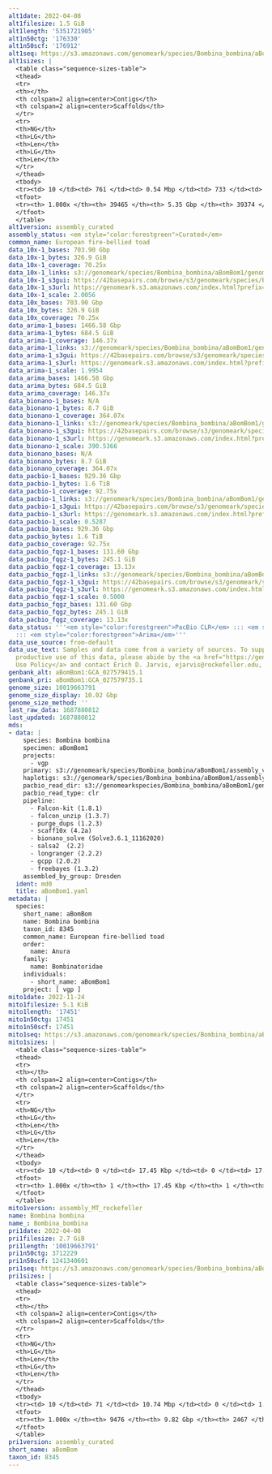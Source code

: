 ```yaml
---
alt1date: 2022-04-08
alt1filesize: 1.5 GiB
alt1length: '5351721905'
alt1n50ctg: '176330'
alt1n50scf: '176912'
alt1seq: https://s3.amazonaws.com/genomeark/species/Bombina_bombina/aBomBom1/assembly_curated/aBomBom1.alt.cur.20220408.fasta.gz
alt1sizes: |
  <table class="sequence-sizes-table">
  <thead>
  <tr>
  <th></th>
  <th colspan=2 align=center>Contigs</th>
  <th colspan=2 align=center>Scaffolds</th>
  </tr>
  <tr>
  <th>NG</th>
  <th>LG</th>
  <th>Len</th>
  <th>LG</th>
  <th>Len</th>
  </tr>
  </thead>
  <tbody>
  <tr><td> 10 </td><td> 761 </td><td> 0.54 Mbp </td><td> 733 </td><td> 0.54 Mbp </td></tr><tr><td> 20 </td><td> 1937 </td><td> 388.12 Kbp </td><td> 1898 </td><td> 392.10 Kbp </td></tr><tr><td> 30 </td><td> 3523 </td><td> 293.48 Kbp </td><td> 3475 </td><td> 295.29 Kbp </td></tr><tr><td> 40 </td><td> 5614 </td><td> 225.43 Kbp </td><td> 5557 </td><td> 226.40 Kbp </td></tr><tr style="background-color:#cccccc;"><td> 50 </td><td> 8305 </td><td> 176.33 Kbp </td><td> 8242 </td><td> 176.91 Kbp </td></tr><tr><td> 60 </td><td> 11711 </td><td> 141.00 Kbp </td><td> 11643 </td><td> 141.30 Kbp </td></tr><tr><td> 70 </td><td> 15917 </td><td> 115.39 Kbp </td><td> 15846 </td><td> 115.53 Kbp </td></tr><tr><td> 80 </td><td> 21052 </td><td> 93.63 Kbp </td><td> 20980 </td><td> 93.72 Kbp </td></tr><tr><td> 90 </td><td> 27604 </td><td> 70.02 Kbp </td><td> 27530 </td><td> 70.11 Kbp </td></tr><tr><td> 100 </td><td> 39464 </td><td> 202  bp </td><td> 39373 </td><td> 202  bp </td></tr></tbody>
  <tfoot>
  <tr><th> 1.000x </th><th> 39465 </th><th> 5.35 Gbp </th><th> 39374 </th><th> 5.35 Gbp </th></tr>
  </tfoot>
  </table>
alt1version: assembly_curated
assembly_status: <em style="color:forestgreen">Curated</em>
common_name: European fire-bellied toad
data_10x-1_bases: 703.90 Gbp
data_10x-1_bytes: 326.9 GiB
data_10x-1_coverage: 70.25x
data_10x-1_links: s3://genomeark/species/Bombina_bombina/aBomBom1/genomic_data/10x/<br>
data_10x-1_s3gui: https://42basepairs.com/browse/s3/genomeark/species/Bombina_bombina/aBomBom1/genomic_data/10x/
data_10x-1_s3url: https://genomeark.s3.amazonaws.com/index.html?prefix=species/Bombina_bombina/aBomBom1/genomic_data/10x/
data_10x-1_scale: 2.0056
data_10x_bases: 703.90 Gbp
data_10x_bytes: 326.9 GiB
data_10x_coverage: 70.25x
data_arima-1_bases: 1466.58 Gbp
data_arima-1_bytes: 684.5 GiB
data_arima-1_coverage: 146.37x
data_arima-1_links: s3://genomeark/species/Bombina_bombina/aBomBom1/genomic_data/arima/<br>
data_arima-1_s3gui: https://42basepairs.com/browse/s3/genomeark/species/Bombina_bombina/aBomBom1/genomic_data/arima/
data_arima-1_s3url: https://genomeark.s3.amazonaws.com/index.html?prefix=species/Bombina_bombina/aBomBom1/genomic_data/arima/
data_arima-1_scale: 1.9954
data_arima_bases: 1466.58 Gbp
data_arima_bytes: 684.5 GiB
data_arima_coverage: 146.37x
data_bionano-1_bases: N/A
data_bionano-1_bytes: 8.7 GiB
data_bionano-1_coverage: 364.07x
data_bionano-1_links: s3://genomeark/species/Bombina_bombina/aBomBom1/genomic_data/bionano/<br>
data_bionano-1_s3gui: https://42basepairs.com/browse/s3/genomeark/species/Bombina_bombina/aBomBom1/genomic_data/bionano/
data_bionano-1_s3url: https://genomeark.s3.amazonaws.com/index.html?prefix=species/Bombina_bombina/aBomBom1/genomic_data/bionano/
data_bionano-1_scale: 390.5366
data_bionano_bases: N/A
data_bionano_bytes: 8.7 GiB
data_bionano_coverage: 364.07x
data_pacbio-1_bases: 929.36 Gbp
data_pacbio-1_bytes: 1.6 TiB
data_pacbio-1_coverage: 92.75x
data_pacbio-1_links: s3://genomeark/species/Bombina_bombina/aBomBom1/genomic_data/pacbio/<br>
data_pacbio-1_s3gui: https://42basepairs.com/browse/s3/genomeark/species/Bombina_bombina/aBomBom1/genomic_data/pacbio/
data_pacbio-1_s3url: https://genomeark.s3.amazonaws.com/index.html?prefix=species/Bombina_bombina/aBomBom1/genomic_data/pacbio/
data_pacbio-1_scale: 0.5287
data_pacbio_bases: 929.36 Gbp
data_pacbio_bytes: 1.6 TiB
data_pacbio_coverage: 92.75x
data_pacbio_fqgz-1_bases: 131.60 Gbp
data_pacbio_fqgz-1_bytes: 245.1 GiB
data_pacbio_fqgz-1_coverage: 13.13x
data_pacbio_fqgz-1_links: s3://genomeark/species/Bombina_bombina/aBomBom1/genomic_data/pacbio_fqgz/<br>
data_pacbio_fqgz-1_s3gui: https://42basepairs.com/browse/s3/genomeark/species/Bombina_bombina/aBomBom1/genomic_data/pacbio_fqgz/
data_pacbio_fqgz-1_s3url: https://genomeark.s3.amazonaws.com/index.html?prefix=species/Bombina_bombina/aBomBom1/genomic_data/pacbio_fqgz/
data_pacbio_fqgz-1_scale: 0.5000
data_pacbio_fqgz_bases: 131.60 Gbp
data_pacbio_fqgz_bytes: 245.1 GiB
data_pacbio_fqgz_coverage: 13.13x
data_status: '''<em style="color:forestgreen">PacBio CLR</em> ::: <em style="color:forestgreen">10x</em>
  ::: <em style="color:forestgreen">Arima</em>'''
data_use_source: from-default
data_use_text: Samples and data come from a variety of sources. To support fair and
  productive use of this data, please abide by the <a href="https://genome10k.soe.ucsc.edu/data-use-policies/">Data
  Use Policy</a> and contact Erich D. Jarvis, ejarvis@rockefeller.edu, with any questions.
genbank_alt: aBomBom1:GCA_027579415.1
genbank_pri: aBomBom1:GCA_027579735.1
genome_size: 10019663791
genome_size_display: 10.02 Gbp
genome_size_method: ''
last_raw_data: 1687880812
last_updated: 1687880812
mds:
- data: |
    species: Bombina bombina
    specimen: aBomBom1
    projects:
      - vgp
    primary: s3://genomeark/species/Bombina_bombina/aBomBom1/assembly_vgp_standard_1.6/aBomBom1.pri.20210531.fasta.gz
    haplotigs: s3://genomeark/species/Bombina_bombina/aBomBom1/assembly_vgp_standard_1.6/aBomBom1.alt.20210531.fasta.gz
    pacbio_read_dir: s3://genomearkspecies/Bombina_bombina/aBomBom1/genomic_data/pacbio/
    pacbio_read_type: clr
    pipeline:
      - Falcon-kit (1.8.1)
      - falcon_unzip (1.3.7)
      - purge_dups (1.2.3)
      - scaff10x (4.2a)
      - bionano_solve (Solve3.6.1_11162020)
      - salsa2  (2.2)
      - longranger (2.2.2)
      - gcpp (2.0.2)
      - freebayes (1.3.2)
    assembled_by_group: Dresden
  ident: md0
  title: aBomBom1.yaml
metadata: |
  species:
    short_name: aBomBom
    name: Bombina bombina
    taxon_id: 8345
    common_name: European fire-bellied toad
    order:
      name: Anura
    family:
      name: Bombinatoridae
    individuals:
      - short_name: aBomBom1
    project: [ vgp ]
mito1date: 2022-11-24
mito1filesize: 5.1 KiB
mito1length: '17451'
mito1n50ctg: 17451
mito1n50scf: 17451
mito1seq: https://s3.amazonaws.com/genomeark/species/Bombina_bombina/aBomBom1/assembly_MT_rockefeller/aBomBom1.MT.20221124.fasta.gz
mito1sizes: |
  <table class="sequence-sizes-table">
  <thead>
  <tr>
  <th></th>
  <th colspan=2 align=center>Contigs</th>
  <th colspan=2 align=center>Scaffolds</th>
  </tr>
  <tr>
  <th>NG</th>
  <th>LG</th>
  <th>Len</th>
  <th>LG</th>
  <th>Len</th>
  </tr>
  </thead>
  <tbody>
  <tr><td> 10 </td><td> 0 </td><td> 17.45 Kbp </td><td> 0 </td><td> 17.45 Kbp </td></tr><tr><td> 20 </td><td> 0 </td><td> 17.45 Kbp </td><td> 0 </td><td> 17.45 Kbp </td></tr><tr><td> 30 </td><td> 0 </td><td> 17.45 Kbp </td><td> 0 </td><td> 17.45 Kbp </td></tr><tr><td> 40 </td><td> 0 </td><td> 17.45 Kbp </td><td> 0 </td><td> 17.45 Kbp </td></tr><tr style="background-color:#cccccc;"><td> 50 </td><td> 0 </td><td style="background-color:#ff8888;"> 17.45 Kbp </td><td> 0 </td><td style="background-color:#ff8888;"> 17.45 Kbp </td></tr><tr><td> 60 </td><td> 0 </td><td> 17.45 Kbp </td><td> 0 </td><td> 17.45 Kbp </td></tr><tr><td> 70 </td><td> 0 </td><td> 17.45 Kbp </td><td> 0 </td><td> 17.45 Kbp </td></tr><tr><td> 80 </td><td> 0 </td><td> 17.45 Kbp </td><td> 0 </td><td> 17.45 Kbp </td></tr><tr><td> 90 </td><td> 0 </td><td> 17.45 Kbp </td><td> 0 </td><td> 17.45 Kbp </td></tr><tr><td> 100 </td><td> 0 </td><td> 17.45 Kbp </td><td> 0 </td><td> 17.45 Kbp </td></tr></tbody>
  <tfoot>
  <tr><th> 1.000x </th><th> 1 </th><th> 17.45 Kbp </th><th> 1 </th><th> 17.45 Kbp </th></tr>
  </tfoot>
  </table>
mito1version: assembly_MT_rockefeller
name: Bombina bombina
name_: Bombina_bombina
pri1date: 2022-04-08
pri1filesize: 2.7 GiB
pri1length: '10019663791'
pri1n50ctg: 3712229
pri1n50scf: 1241340601
pri1seq: https://s3.amazonaws.com/genomeark/species/Bombina_bombina/aBomBom1/assembly_curated/aBomBom1.pri.cur.20220408.fasta.gz
pri1sizes: |
  <table class="sequence-sizes-table">
  <thead>
  <tr>
  <th></th>
  <th colspan=2 align=center>Contigs</th>
  <th colspan=2 align=center>Scaffolds</th>
  </tr>
  <tr>
  <th>NG</th>
  <th>LG</th>
  <th>Len</th>
  <th>LG</th>
  <th>Len</th>
  </tr>
  </thead>
  <tbody>
  <tr><td> 10 </td><td> 71 </td><td> 10.74 Mbp </td><td> 0 </td><td> 1.60 Gbp </td></tr><tr><td> 20 </td><td> 181 </td><td> 7.65 Mbp </td><td> 1 </td><td> 1.45 Gbp </td></tr><tr><td> 30 </td><td> 325 </td><td> 5.99 Mbp </td><td> 1 </td><td> 1.45 Gbp </td></tr><tr><td> 40 </td><td> 508 </td><td> 4.79 Mbp </td><td> 2 </td><td> 1.30 Gbp </td></tr><tr style="background-color:#cccccc;"><td> 50 </td><td> 739 </td><td style="background-color:#88ff88;"> 3.71 Mbp </td><td> 3 </td><td style="background-color:#88ff88;"> 1.24 Gbp </td></tr><tr><td> 60 </td><td> 1044 </td><td> 2.79 Mbp </td><td> 4 </td><td> 1.17 Gbp </td></tr><tr><td> 70 </td><td> 1460 </td><td> 2.01 Mbp </td><td> 5 </td><td> 1.16 Gbp </td></tr><tr><td> 80 </td><td> 2067 </td><td> 1.29 Mbp </td><td> 6 </td><td> 0.64 Gbp </td></tr><tr><td> 90 </td><td> 3184 </td><td> 0.58 Mbp </td><td> 8 </td><td> 291.27 Mbp </td></tr><tr><td> 100 </td><td> 9475 </td><td> 305  bp </td><td> 2466 </td><td> 711  bp </td></tr></tbody>
  <tfoot>
  <tr><th> 1.000x </th><th> 9476 </th><th> 9.82 Gbp </th><th> 2467 </th><th> 10.02 Gbp </th></tr>
  </tfoot>
  </table>
pri1version: assembly_curated
short_name: aBomBom
taxon_id: 8345
---
```

